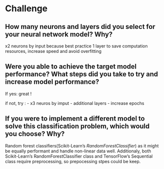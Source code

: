 # Challenge

## How many neurons and layers did you select for your neural network model? Why?

x2 neurons by input because best practice
1 layer to save computation resources, increase speed and avoid overfitting 


## Were you able to achieve the target model performance? What steps did you take to try and increase model performance?

If yes: great !

if not, try :
    - x3 neuros by imput
    - additional layers
    - increase epochs


## If you were to implement a different model to solve this classification problem, which would you choose? Why?

Random forest classifiers(Scikit-Learn’s *RandomForestClassifier*) as it might be equally performant and handle non-linear data well.
Additionaly, both Scikit-Learn’s RandomForestClassifier class and TensorFlow’s Sequential class require preprocessing, so prepocessing stpes could be keep.